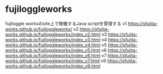 # fujiloggleworks
fujiloggle worksのsite上で稼働するJava scriptを管理する
v1 https://sfujita-works.github.io/fujiloggleworks/
v2 https://sfujita-works.github.io/fujiloggleworks/index_v2.html
v3 https://sfujita-works.github.io/fujiloggleworks/index_v3.html
v4 https://sfujita-works.github.io/fujiloggleworks/index_v4.html
v5 https://sfujita-works.github.io/fujiloggleworks/index_v5.html
v6 https://sfujita-works.github.io/fujiloggleworks/index_v6.html
v7 https://sfujita-works.github.io/fujiloggleworks/index_v7.html
v9 https://sfujita-works.github.io/fujiloggleworks/index_v9.html
